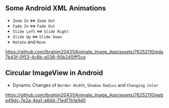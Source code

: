 ## Some Android XML Animations
- `Zoom In` <=> `Zoom Out`
- `Fade In` <=> `Fade Out`
- `Slide Left` <=> `Slide Right`
- `Slide Up` <=> `Slide Down`
- `Rotate` and `Move`

https://github.com/Ibrahim20431/Animate_Image_App/assets/76252110/eda7b43f-0f53-4c8b-a038-90b245fff5ca

## Circular ImageView in Android 
- Dynamic Changes of `Border Width`, `Shadow Radius` and `Changing Color`

https://github.com/Ibrahim20431/Animate_Image_App/assets/76252110/eebe49dc-7e2a-4ea1-a6dd-71edf7b1e9d0

